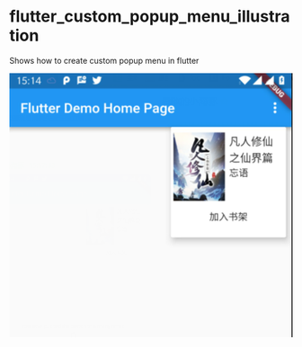 # flutter_custom_popup_menu_illustration
Shows how to create custom popup menu in flutter

![Alt Snapshot](20190322152053.png?raw=true "Snapshot")